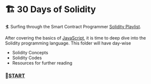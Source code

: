 # 🏗️ 30 Days of Solidity

:surfer: Surfing through the Smart Contract Programmer [Solidity Playlist](https://www.youtube.com/watch?v=xv9OmztShIw&list=PLO5VPQH6OWdVQwpQfw9rZ67O6Pjfo6q-p).


After covering the basics of [JavaScript](https://www.codecademy.com/learn/introduction-to-javascript), it is time to deep dive into the Solidity programming language.
This folder will have day-wise

- Solidity Concepts
- Solidity Codes
- Resources for further reading

### :rocket:[START](https://github.com/0xronin/30-days-SmartContractProgrammer/tree/main/Day01)

